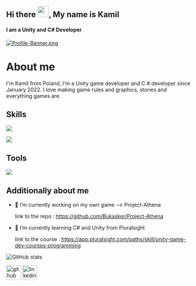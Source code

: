 ## Hi there <img src="https://raw.githubusercontent.com/MartinHeinz/MartinHeinz/master/wave.gif" width="30px">, My name is Kamil 
#### I am a Unity and C# Developer
[![Profile-Banner.png](https://i.postimg.cc/w38TS1Z1/Profile-Banner.png)](https://postimg.cc/gLsWh2Yp)

<h1>About me</h1>

I'm Kamil from Poland, I'm a Unity game developer and C # developer since January 2022. I love making game rules and graphics, stories and everything games are.

<h2>Skills</h2>
<div dir="auto">
      
<p align="left">
  <a href="https://skillicons.dev">
    <img src="https://skillicons.dev/icons?i=git,unity,cs,dotnet" />
  </a>
</p>

<div dir="auto">
      
<p align="left">
  <a href="https://skillicons.dev">
    <img src="https://skillicons.dev/icons?i=blender,ps" />
  </a>
</p>

<div dir="auto">
<h2>Tools</h2>
<p align="left">
  <a href="https://skillicons.dev">
    <img src="https://skillicons.dev/icons?i=visualstudio" />
  </a>
</p>

</div>
<h2>Additionally about me</h2>

- 🔭 I’m currently working on my own game --> Project-Athena
      
     link to the repo : https://github.com/Bukasker/Project-Athena
- 🌱 I’m currently learning C# and Unity from Pluralsight
      
     link to the course : https://app.pluralsight.com/paths/skill/unity-game-dev-courses-programming 

![GitHub stats](https://github-readme-stats.vercel.app/api?username=Bukasker&show_icons=true)  


[<img src='https://cdn.jsdelivr.net/npm/simple-icons@3.0.1/icons/github.svg' alt='github' height='40'>](https://github.com/Bukasker)  [<img src='https://cdn.jsdelivr.net/npm/simple-icons@3.0.1/icons/linkedin.svg' alt='linkedin' height='40'>](https://www.linkedin.com/in/kamil-bukowczan/)  





